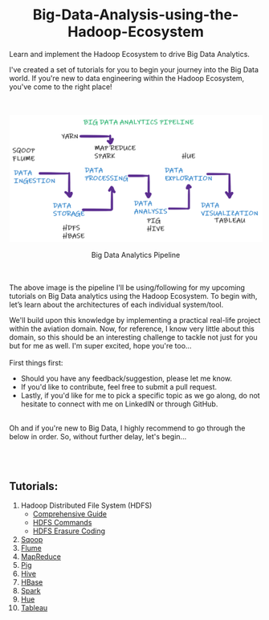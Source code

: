 # <center><b>Big-Data-Analysis-using-the-Hadoop-Ecosystem</b></center>
Learn and implement the Hadoop Ecosystem to drive Big Data Analytics.

I've created a set of tutorials for you to begin your journey into the Big Data world.
If you're new to data engineering within the Hadoop Ecosystem, you've come to the right place!

<br></br>
![Screenshot](Big_Data_Analytics_Pipeline.png "Big Data Analytics Pipeline") <center>Big Data Analytics Pipeline</center>
<br></br>

The above image is the pipeline I'll be using/following for my upcoming tutorials on Big Data analytics using the Hadoop Ecosystem. To begin with, let’s learn about the architectures of each individual system/tool.

We'll build upon this knowledge by implementing a practical real-life project within the aviation domain. Now, for reference, I know very little about this domain, so this should be an interesting challenge to tackle not just for you but for me as well. I'm super excited, hope you're too...
<br></br>
First things first:

- Should you have any feedback/suggestion, please let me know.
- If you'd like to contribute, feel free to submit a pull request.
- Lastly, if you'd like for me to pick a specific topic as we go along, do not hesitate to connect with me on LinkedIN or through GitHub.
<br></br>

Oh and if you're new to Big Data, I highly recommend to go through the below in order. So, without further delay, let's begin...

<br>
</br>

## <b>Tutorials:</b>

1. Hadoop Distributed File System (HDFS)
    - [Comprehensive Guide](Data_Storeage/HDFS/Comprehensive_Guide.md)
    - [HDFS Commands](Data_Storeage/HDFS/Commands.md)
    - [HDFS Erasure Coding](Data_Storeage/Erasure_Coding.md)
2. [Sqoop](Data_Ingestion/Sqoop.md)
3. [Flume](Data_Ingestion/Flume.md)
4. [MapReduce](Data_Processing/MapReduce.md)
5. [Pig](Data_Analysis/Pig.md)
6. [Hive](Data_Analysis/Hive.md)
7. [HBase](Data_Storage/HBase.md)
8. [Spark](Data_Processing/Spark.md)
9. [Hue](Data_Exploration/Hue.md)
10. [Tableau](Data_Visualization/Tableau.md)
